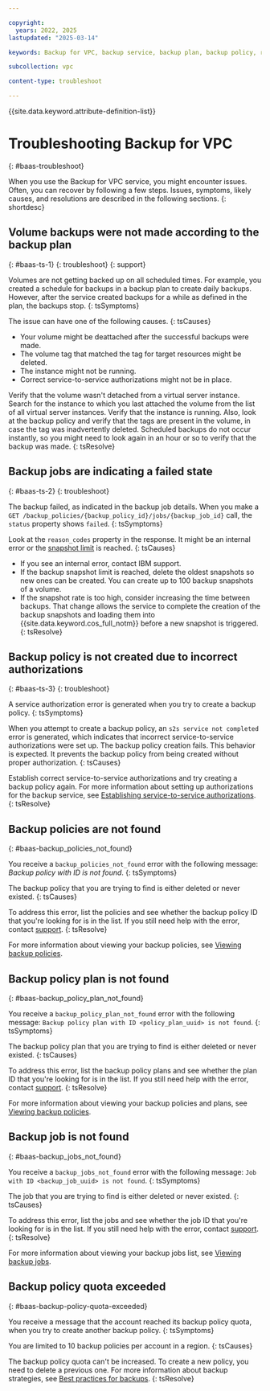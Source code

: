 ```yaml
---

copyright:
  years: 2022, 2025
lastupdated: "2025-03-14"

keywords: Backup for VPC, backup service, backup plan, backup policy, restore, restore volume, restore data

subcollection: vpc

content-type: troubleshoot

---
```


{{site.data.keyword.attribute-definition-list}}

# Troubleshooting Backup for VPC
{: #baas-troubleshoot}

When you use the Backup for VPC service, you might encounter issues. Often, you can recover by following a few steps. Issues, symptoms, likely causes, and resolutions are described in the following sections.
{: shortdesc}

## Volume backups were not made according to the backup plan
{: #baas-ts-1}
{: troubleshoot}
{: support}

Volumes are not getting backed up on all scheduled times. For example, you created a schedule for backups in a backup plan to create daily backups. However, after the service created backups for a while as defined in the plan, the backups stop.
{: tsSymptoms}

The issue can have one of the following causes.
{: tsCauses}

* Your volume might be deattached after the successful backups were made.
* The volume tag that matched the tag for target resources might be deleted.
* The instance might not be running.
* Correct service-to-service authorizations might not be in place.

Verify that the volume wasn't detached from a virtual server instance. Search for the instance to which you last attached the volume from the list of all virtual server instances. Verify that the instance is running. Also, look at the backup policy and verify that the tags are present in the volume, in case the tag was inadvertently deleted. Scheduled backups do not occur instantly, so you might need to look again in an hour or so to verify that the backup was made.
{: tsResolve}

## Backup jobs are indicating a failed state
{: #baas-ts-2}
{: troubleshoot}

The backup failed, as indicated in the backup job details. When you make a `GET /backup_policies/{backup_policy_id}/jobs/{backup_job_id}` call, the `status` property shows `failed`.
{: tsSymptoms}

Look at the `reason_codes` property in the response. It might be an internal error or the [snapshot limit](/docs/vpc?topic=vpc-snapshots-vpc-faqs&interface=ui#faq-snapshot-3) is reached.
{: tsCauses}

- If you see an internal error, contact IBM support. 
- If the backup snapshot limit is reached, delete the oldest snapshots so new ones can be created. You can create up to 100 backup snapshots of a volume.
- If the snapshot rate is too high, consider increasing the time between backups. That change allows the service to complete the creation of the backup snapshots and loading them into {{site.data.keyword.cos_full_notm}} before a new snapshot is triggered.
{: tsResolve}

## Backup policy is not created due to incorrect authorizations
{: #baas-ts-3}
{: troubleshoot}

A service authorization error is generated when you try to create a backup policy.
{: tsSymptoms}

When you attempt to create a backup policy, an `s2s service not completed` error is generated, which indicates that incorrect service-to-service authorizations were set up. The backup policy creation fails. This behavior is expected. It prevents the backup policy from being created without proper authorization.
{: tsCauses}

Establish correct service-to-service authorizations and try creating a backup policy again. For more information about setting up authorizations for the backup service, see [Establishing service-to-service authorizations](/docs/vpc?topic=vpc-backup-s2s-auth).
{: tsResolve}

## Backup policies are not found
{: #baas-backup_policies_not_found}

You receive a `backup_policies_not_found` error with the following message: _Backup policy with ID is not found_.
{: tsSymptoms}

The backup policy that you are trying to find is either deleted or never existed.
{: tsCauses}

To address this error, list the policies and see whether the backup policy ID that you're looking for is in the list. If you still need help with the error, contact [support](/docs/vpc?topic=vpc-getting-help-and-support-for-vpc).
{: tsResolve}

For more information about viewing your backup policies, see [Viewing backup policies](/docs/vpc?topic=vpc-backup-view-policies).

## Backup policy plan is not found
{: #baas-backup_policy_plan_not_found}

You receive a `backup_policy_plan_not_found` error with the following message: `Backup policy plan with ID <policy_plan_uuid> is not found`.
{: tsSymptoms}

The backup policy plan that you are trying to find is either deleted or never existed.
{: tsCauses}

To address this error, list the backup policy plans and see whether the plan ID that you're looking for is in the list. If you still need help with the error, contact [support](/docs/vpc?topic=vpc-getting-help-and-support-for-vpc).
{: tsResolve}

For more information about viewing your backup policies and plans, see [Viewing backup policies](/docs/vpc?topic=vpc-backup-view-policies).

## Backup job is not found
{: #baas-backup_jobs_not_found}

You receive a `backup_jobs_not_found` error with the following message: `Job with ID <backup_job_uuid> is not found`.
{: tsSymptoms}

The job that you are trying to find is either deleted or never existed.
{: tsCauses}

To address this error, list the jobs and see whether the job ID that you're looking for is in the list. If you still need help with the error, contact [support](/docs/vpc?topic=vpc-getting-help-and-support-for-vpc).
{: tsResolve}

For more information about viewing your backup jobs list, see [Viewing backup jobs](/docs/vpc?topic=vpc-backup-view-policy-jobs).

## Backup policy quota exceeded
{: #baas-backup-policy-quota-exceeded}

You receive a message that the account reached its backup policy quota, when you try to create another backup policy.
{: tsSymptoms}

You are limited to 10 backup policies per account in a region.
{: tsCauses}

The backup policy quota can't be increased. To create a new policy, you need to delete a previous one. For more information about backup strategies, see [Best practices for backups](/docs/vpc?topic=vpc-backups-vpc-best-practices).
{: tsResolve}
